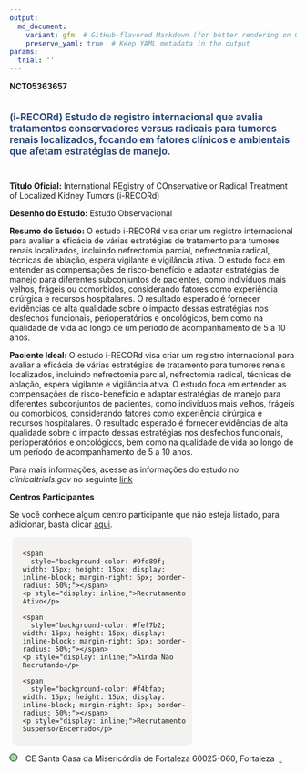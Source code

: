 ```yaml
---
output: 
  md_document:
    variant: gfm  # GitHub-flavored Markdown (for better rendering on GitHub)
    preserve_yaml: true  # Keep YAML metadata in the output
params:
  trial: ''
---
```


**NCT05363657**

<div style="padding: 5px 5px 5px 0px; font-size: 1.20em; font-weight: bold; color: #2E4A7F; text-align: left; margin-bottom: 20px">

(i-RECORd) Estudo de registro internacional que avalia tratamentos
conservadores versus radicais para tumores renais localizados, focando
em fatores clínicos e ambientais que afetam estratégias de manejo.

</div>

**Título Oficial:** International REgistry of COnservative or Radical
Treatment of Localized Kidney Tumors (i-RECORd)

**Desenho do Estudo:** Estudo Observacional

**Resumo do Estudo:** O estudo i-RECORd visa criar um registro
internacional para avaliar a eficácia de várias estratégias de
tratamento para tumores renais localizados, incluindo nefrectomia
parcial, nefrectomia radical, técnicas de ablação, espera vigilante e
vigilância ativa. O estudo foca em entender as compensações de
risco-benefício e adaptar estratégias de manejo para diferentes
subconjuntos de pacientes, como indivíduos mais velhos, frágeis ou
comorbidos, considerando fatores como experiência cirúrgica e recursos
hospitalares. O resultado esperado é fornecer evidências de alta
qualidade sobre o impacto dessas estratégias nos desfechos funcionais,
perioperatórios e oncológicos, bem como na qualidade de vida ao longo de
um período de acompanhamento de 5 a 10 anos.

**Paciente Ideal:** O estudo i-RECORd visa criar um registro
internacional para avaliar a eficácia de várias estratégias de
tratamento para tumores renais localizados, incluindo nefrectomia
parcial, nefrectomia radical, técnicas de ablação, espera vigilante e
vigilância ativa. O estudo foca em entender as compensações de
risco-benefício e adaptar estratégias de manejo para diferentes
subconjuntos de pacientes, como indivíduos mais velhos, frágeis ou
comorbidos, considerando fatores como experiência cirúrgica e recursos
hospitalares. O resultado esperado é fornecer evidências de alta
qualidade sobre o impacto dessas estratégias nos desfechos funcionais,
perioperatórios e oncológicos, bem como na qualidade de vida ao longo de
um período de acompanhamento de 5 a 10 anos.

Para mais informações, acesse as informações do estudo no
*clinicaltrials.gov* no seguinte
[link](https://clinicaltrials.gov/ct2/show/NCT05363657)

**Centros Participantes**

Se você conhece algum centro participante que não esteja listado, para
adicionar, basta clicar
[aqui](https://flazar.shinyapps.io/formsapp?study_nct_id=NCT05363657&location_id=N%2FA&location_full_name=N%2FA&form_type=Adicionar%20Centro%7D).

<div style="margin-bottom: 8px; margin-left: 5px; padding: 8px; max-width: 300px; background-color: #f3f2f1; border-radius: 8px;">

<div style="margin-left: 10px;">

    <span 
      style="background-color: #9fd89f; width: 15px; height: 15px; display: inline-block; margin-right: 5px; border-radius: 50%;"></span>
    <p style="display: inline;">Recrutamento Ativo</p>

</div>

<div style="margin-left: 10px;">

    <span 
      style="background-color: #fef7b2; width: 15px; height: 15px; display: inline-block; margin-right: 5px; border-radius: 50%;"></span>
    <p style="display: inline;">Ainda Não Recrutando</p>

</div>

<div style="margin-left: 10px;">

    <span 
      style="background-color: #f4bfab; width: 15px; height: 15px; display: inline-block; margin-right: 5px; border-radius: 50%;"></span>
    <p style="display: inline;">Recrutamento Suspenso/Encerrado</p>

</div>

</div>

<span style="border: 0.5px solid black; display: inline-block; width: 12px; height: 12px; border-radius: 50%; margin-right: 10px; padding-bottom: 0px; background-color: #9fd89f;"></span>
CE Santa Casa da Misericórdia de Fortaleza 60025-060, Fortaleza
<span style="color: #2E4A7F; margin-left: 2px; padding: 2px; background-color: #f3f2f1; border-radius: 8px; font-weight: 500; font-size: 0.6">[REPORTAR
ERRO](https://flazar.shinyapps.io/formsapp?study_nct_id=NCT05363657&location_id=SANTACASADAMISERICORDIADEFORTALEZAFORTALEZA60025BRAZIL&location_full_name=Santa%20Casa%20da%20Miseric%C3%B3rdia%20de%20Fortaleza%2C%2060025-060%2C%20Fortaleza&form_type=Reportar%20Erro)</span>
